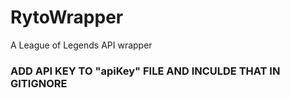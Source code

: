 # RytoWrapper
A League of Legends API wrapper

### ADD API KEY TO "apiKey" FILE AND INCULDE THAT IN GITIGNORE ###

